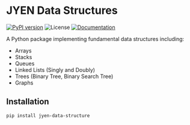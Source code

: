 # JYEN Data Structures

[![PyPI version](https://badge.fury.io/py/jyen-data-structure.svg)](https://pypi.org/project/jyen-data-structure/)
![License](https://img.shields.io/github/license/Yunpei24/data_structures_jyen)
[![Documentation](https://img.shields.io/badge/docs-online-blue)](https://yunpei24.github.io/data_structures_jyen/)

A Python package implementing fundamental data structures including:

- Arrays
- Stacks
- Queues
- Linked Lists (Singly and Doubly)
- Trees (Binary Tree, Binary Search Tree)
- Graphs

## Installation

```bash
pip install jyen-data-structure
```
